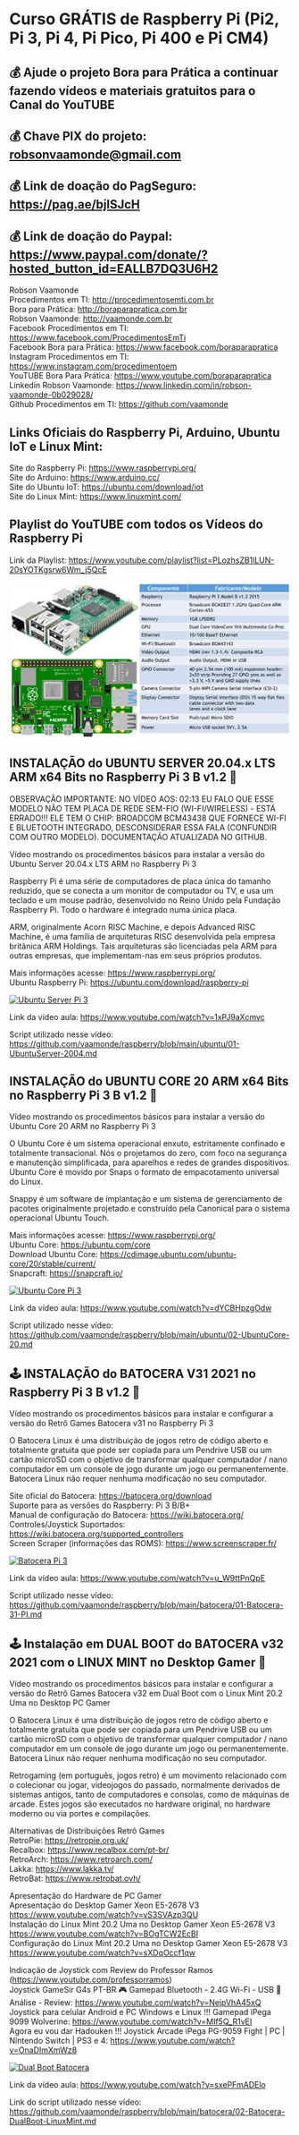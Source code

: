 # Curso GRÁTIS de Raspberry Pi (Pi2, Pi 3, Pi 4, Pi Pico, Pi 400 e Pi CM4)

## 💰 Ajude o projeto Bora para Prática a continuar fazendo vídeos e materiais gratuitos para o Canal do YouTUBE
## 💰 Chave PIX do projeto: robsonvaamonde@gmail.com
## 💰 Link de doação do PagSeguro: https://pag.ae/bjlSJcH
## 💰 Link de doação do Paypal: https://www.paypal.com/donate/?hosted_button_id=EALLB7DQ3U6H2

Robson Vaamonde<br>
Procedimentos em TI: http://procedimentosemti.com.br<br>
Bora para Prática: http://boraparapratica.com.br<br>
Robson Vaamonde: http://vaamonde.com.br<br>
Facebook Procedimentos em TI: https://www.facebook.com/ProcedimentosEmTi<br>
Facebook Bora para Prática: https://www.facebook.com/boraparapratica<br>
Instagram Procedimentos em TI: https://www.instagram.com/procedimentoem<br>
YouTUBE Bora Para Prática: https://www.youtube.com/boraparapratica<br>
Linkedin Robson Vaamonde: https://www.linkedin.com/in/robson-vaamonde-0b029028/<br>
Github Procedimentos em TI: https://github.com/vaamonde<br>

## **Links Oficiais do Raspberry Pi, Arduino, Ubuntu IoT e Linux Mint:**
Site do Raspberry Pi: https://www.raspberrypi.org/<br>
Site do Arduino: https://www.arduino.cc/<br>
Site do Ubuntu IoT: https://ubuntu.com/download/iot<br>
Site do Linux Mint: https://www.linuxmint.com/​

## **Playlist do YouTUBE com todos os Vídeos do Raspberry Pi**
Link da Playlist: https://www.youtube.com/playlist?list=PLozhsZB1lLUN-20sYOTKgsrw6Wm_j5QcE

![Raspberry Pi 3](pi3.png)

## **INSTALAÇÃO do UBUNTU SERVER 20.04.x LTS ARM x64 Bits no Raspberry Pi 3 B v1.2 🐧**

OBSERVAÇÃO IMPORTANTE: NO VÍDEO AOS: 02:13 EU FALO QUE ESSE MODELO NÃO TEM PLACA DE REDE SEM-FIO (WI-FI/WIRELESS) - ESTÁ ERRADO!!! ELE TEM O CHIP: BROADCOM BCM43438 QUE FORNECE WI-FI E BLUETOOTH INTEGRADO, DESCONSIDERAR ESSA FALA (CONFUNDIR COM OUTRO MODELO). DOCUMENTAÇÃO ATUALIZADA NO GITHUB.

Vídeo mostrando os procedimentos básicos para instalar a versão do Ubuntu Server 20.04.x LTS ARM no Raspberry Pi 3

Raspberry Pi é uma série de computadores de placa única do tamanho reduzido, que se conecta a um monitor de computador ou TV, e usa um teclado e um mouse padrão, desenvolvido no Reino Unido pela Fundação Raspberry Pi. Todo o hardware é integrado numa única placa.

ARM, originalmente Acorn RISC Machine, e depois Advanced RISC Machine, é uma família de arquiteturas RISC desenvolvida pela empresa britânica ARM Holdings. Tais arquiteturas são licenciadas pela ARM para outras empresas, que implementam-nas em seus próprios produtos.

Mais informações acesse: https://www.raspberrypi.org/<br>
Ubuntu Raspberry Pi: https://ubuntu.com/download/raspberry-pi

[![Ubuntu Server Pi 3](http://img.youtube.com/vi/1xPJ9aXcmvc/0.jpg)](https://www.youtube.com/watch?v=1xPJ9aXcmvc "Ubuntu Server Pi 3")

Link da vídeo aula: https://www.youtube.com/watch?v=1xPJ9aXcmvc

Script utilizado nesse vídeo: https://github.com/vaamonde/raspberry/blob/main/ubuntu/01-UbuntuServer-2004.md

## **INSTALAÇÃO do UBUNTU CORE 20 ARM x64 Bits no Raspberry Pi 3 B v1.2 🐧**

Vídeo mostrando os procedimentos básicos para instalar a versão do Ubuntu Core 20 ARM no Raspberry Pi 3

O Ubuntu Core é um sistema operacional enxuto, estritamente confinado e totalmente transacional. Nós o projetamos do zero, com foco na segurança e manutenção simplificada, para aparelhos e redes de grandes dispositivos. Ubuntu Core é movido por Snaps o formato de empacotamento universal do Linux.

Snappy é um software de implantação e um sistema de gerenciamento de pacotes originalmente projetado e construído pela Canonical para o sistema operacional Ubuntu Touch.

Mais informações acesse: https://www.raspberrypi.org/<br>
Ubuntu Core: https://ubuntu.com/core<br>
Download Ubuntu Core: https://cdimage.ubuntu.com/ubuntu-core/20/stable/current/<br>
Snapcraft: https://snapcraft.io/

[![Ubuntu Core Pi 3](http://img.youtube.com/vi/dYCBHpzgOdw/0.jpg)](https://www.youtube.com/watch?v=dYCBHpzgOdw "Ubuntu Core Pi 3")

Link da vídeo aula: https://www.youtube.com/watch?v=dYCBHpzgOdw

Script utilizado nesse vídeo: https://github.com/vaamonde/raspberry/blob/main/ubuntu/02-UbuntuCore-20.md

## **🕹 INSTALAÇÃO do BATOCERA V31 2021 no Raspberry Pi 3 B v1.2 🐧**

Vídeo mostrando os procedimentos básicos para instalar e configurar a versão do Retrô Games Batocera v31 no Raspberry Pi 3

O Batocera Linux é uma distribuição de jogos retro de código aberto e totalmente gratuita que pode ser copiada para um Pendrive USB ou um cartão microSD com o objetivo de transformar qualquer computador / nano computador em um console de jogo durante um jogo ou permanentemente. Batocera Linux não requer nenhuma modificação no seu computador.

Site oficial do Batocera: https://batocera.org/download<br>
Suporte para as versões do Raspberry: Pi 3 B/B+<br>
Manual de configuração do Batocera: https://wiki.batocera.org/<br>
Controles/Joystick Suportados: https://wiki.batocera.org/supported_controllers<br>
Screen Scraper (informações das ROMS): https://www.screenscraper.fr/

[![Batocera Pi 3](http://img.youtube.com/vi/u_W9ttPnQpE/0.jpg)](https://www.youtube.com/watch?v=u_W9ttPnQpE "Batocera Pi 3")

Link da vídeo aula: https://www.youtube.com/watch?v=u_W9ttPnQpE

Script utilizado nesse vídeo: https://github.com/vaamonde/raspberry/blob/main/batocera/01-Batocera-31-PI.md

## **🕹 Instalação em DUAL BOOT do BATOCERA v32 2021 com o LINUX MINT no Desktop Gamer 🐧**

Vídeo mostrando os procedimentos básicos para instalar e configurar a versão do Retrô Games Batocera v32 em Dual Boot com o Linux Mint 20.2 Uma no Desktop PC Gamer

O Batocera Linux é uma distribuição de jogos retro de código aberto e totalmente gratuita que pode ser copiada para um Pendrive USB ou um cartão microSD com o objetivo de transformar qualquer computador / nano computador em um console de jogo durante um jogo ou permanentemente. Batocera Linux não requer nenhuma modificação no seu computador.

Retrogaming (em português, jogos retro) é um movimento relacionado com o colecionar ou jogar, videojogos do passado, normalmente derivados de sistemas antigos, tanto de computadores e consolas, como de máquinas de arcade. Estes jogos são executados no hardware original, no hardware moderno ou via portes e compilações.

Alternativas de Distribuições Retrô Games<br>
RetroPie: https://retropie.org.uk/<br>
Recalbox: https://www.recalbox.com/pt-br/<br>
RetroArch: https://www.retroarch.com/<br>
Lakka: https://www.lakka.tv/<br>
RetroBat: https://www.retrobat.ovh/

Apresentação do Hardware de PC Gamer<br>
Apresentação do Desktop Gamer Xeon E5-2678 V3 https://www.youtube.com/watch?v=vS3SVAzp3QU<br>
Instalação do Linux Mint 20.2 Uma no Desktop Gamer Xeon E5-2678 V3 https://www.youtube.com/watch?v=BOgTCW2EcBI<br>
Configuração do Linux Mint 20.2 Uma no Desktop Gamer Xeon E5-2678 V3 https://www.youtube.com/watch?v=sXDqOccf1qw

Indicação de Joystick com Review do Professor Ramos (https://www.youtube.com/professorramos)<br>
Joystick GameSir G4s PT-BR 🎮 Gamepad Bluetooth - 2.4G Wi-Fi - USB 🌟Análise - Review: https://www.youtube.com/watch?v=NejpVhA45xQ<br>
Joystick para celular Android e PC Windows e Linux !!! Gamepad iPega 9099 Wolverine: https://www.youtube.com/watch?v=MIf5Q_R1vEI<br>
Agora eu vou dar Hadouken !!! Joystick Arcade iPega PG-9059 Fight | PC | Nintendo Switch | PS3 e 4: https://www.youtube.com/watch?v=OnaDImXmWz8

[![Dual Boot Batocera](http://img.youtube.com/vi/sxePFmADElo/0.jpg)](https://www.youtube.com/watch?v=sxePFmADElo "Dual Boot Batocera")

Link da vídeo aula: https://www.youtube.com/watch?v=sxePFmADElo

Link do script utilizado nesse vídeo: https://github.com/vaamonde/raspberry/blob/main/batocera/02-Batocera-DualBoot-LinuxMint.md